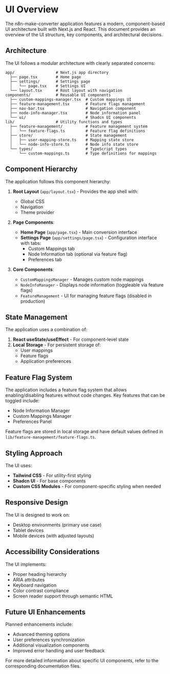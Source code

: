 # UI Overview

The n8n-make-converter application features a modern, component-based UI architecture built with Next.js and React. This document provides an overview of the UI structure, key components, and architectural decisions.

## Architecture

The UI follows a modular architecture with clearly separated concerns:

```
app/                  # Next.js app directory
  ├── page.tsx        # Home page
  ├── settings/       # Settings page
  │   └── page.tsx    # Settings UI
  └── layout.tsx      # Root layout with navigation
components/           # Reusable UI components
  ├── custom-mappings-manager.tsx  # Custom mappings UI
  ├── feature-management.tsx       # Feature flags management
  ├── nav-bar.tsx                  # Navigation component
  ├── node-info-manager.tsx        # Node information panel
  └── ui/                          # Shadcn UI components
lib/                  # Utility functions and types
  ├── feature-management/          # Feature management system
  │   └── feature-flags.ts         # Feature flag definitions
  ├── store/                       # State management
  │   ├── user-mapping-store.ts    # Mapping state store
  │   └── node-info-store.ts       # Node info state store
  └── types/                       # TypeScript types
      └── custom-mappings.ts       # Type definitions for mappings
```

## Component Hierarchy

The application follows this component hierarchy:

1. **Root Layout** (`app/layout.tsx`) - Provides the app shell with:
   - Global CSS
   - Navigation
   - Theme provider

2. **Page Components**:
   - **Home Page** (`app/page.tsx`) - Main conversion interface
   - **Settings Page** (`app/settings/page.tsx`) - Configuration interface with tabs:
     - Custom Mappings tab
     - Node Information tab (optional via feature flag)
     - Preferences tab

3. **Core Components**:
   - `CustomMappingsManager` - Manages custom node mappings
   - `NodeInfoManager` - Displays node information (toggleable via feature flags)
   - `FeatureManagement` - UI for managing feature flags (disabled in production)

## State Management

The application uses a combination of:

1. **React useState/useEffect** - For component-level state
2. **Local Storage** - For persistent storage of:
   - User mappings
   - Feature flags
   - Application preferences

## Feature Flag System

The application includes a feature flag system that allows enabling/disabling features without code changes. Key features that can be toggled include:

- Node Information Manager
- Custom Mappings Manager
- Preferences Panel

Feature flags are stored in local storage and have default values defined in `lib/feature-management/feature-flags.ts`.

## Styling Approach

The UI uses:
- **Tailwind CSS** - For utility-first styling
- **Shadcn UI** - For base components
- **Custom CSS Modules** - For component-specific styling when needed

## Responsive Design

The UI is designed to work on:
- Desktop environments (primary use case)
- Tablet devices
- Mobile devices (with adjusted layouts)

## Accessibility Considerations

The UI implements:
- Proper heading hierarchy
- ARIA attributes
- Keyboard navigation
- Color contrast compliance
- Screen reader support through semantic HTML

## Future UI Enhancements

Planned enhancements include:
- Advanced theming options
- User preferences synchronization
- Additional visualization components
- Improved error handling and user feedback

For more detailed information about specific UI components, refer to the corresponding documentation files. 